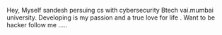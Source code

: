 Hey,
Myself sandesh persuing cs with cybersecurity Btech vai.mumbai university.
Developing is my passion and a true love for life .
Want to be hacker follow me .....